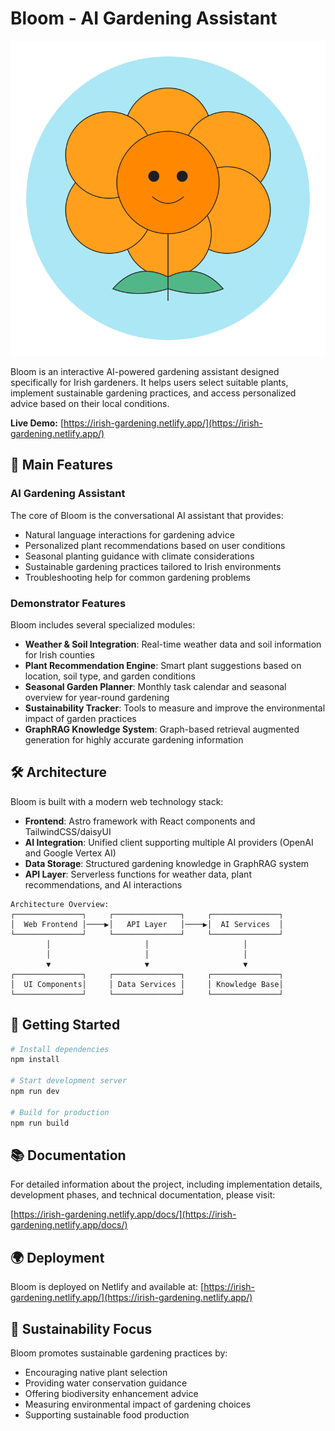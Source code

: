# Bloom - AI Gardening Assistant

![Bloom Logo](/public/images/bloom-logo.svg)

Bloom is an interactive AI-powered gardening assistant designed specifically for Irish gardeners. It helps users select suitable plants, implement sustainable gardening practices, and access personalized advice based on their local conditions.

**Live Demo:** [https://irish-gardening.netlify.app/](https://irish-gardening.netlify.app/)

## 🌱 Main Features

### AI Gardening Assistant
The core of Bloom is the conversational AI assistant that provides:
- Natural language interactions for gardening advice
- Personalized plant recommendations based on user conditions
- Seasonal planting guidance with climate considerations
- Sustainable gardening practices tailored to Irish environments
- Troubleshooting help for common gardening problems

### Demonstrator Features
Bloom includes several specialized modules:

- **Weather & Soil Integration**: Real-time weather data and soil information for Irish counties
- **Plant Recommendation Engine**: Smart plant suggestions based on location, soil type, and garden conditions
- **Seasonal Garden Planner**: Monthly task calendar and seasonal overview for year-round gardening
- **Sustainability Tracker**: Tools to measure and improve the environmental impact of garden practices
- **GraphRAG Knowledge System**: Graph-based retrieval augmented generation for highly accurate gardening information

## 🛠️ Architecture

Bloom is built with a modern web technology stack:

- **Frontend**: Astro framework with React components and TailwindCSS/daisyUI
- **AI Integration**: Unified client supporting multiple AI providers (OpenAI and Google Vertex AI)
- **Data Storage**: Structured gardening knowledge in GraphRAG system
- **API Layer**: Serverless functions for weather data, plant recommendations, and AI interactions

```
Architecture Overview:
┌───────────────┐     ┌───────────────┐     ┌───────────────┐
│  Web Frontend │────▶│   API Layer   │────▶│  AI Services  │
└───────────────┘     └───────────────┘     └───────────────┘
        │                     │                     │
        │                     │                     │
        ▼                     ▼                     ▼
┌───────────────┐     ┌───────────────┐     ┌───────────────┐
│  UI Components│     │ Data Services │     │ Knowledge Base│
└───────────────┘     └───────────────┘     └───────────────┘
```

## 🚀 Getting Started

```bash
# Install dependencies
npm install

# Start development server
npm run dev

# Build for production
npm run build
```

## 📚 Documentation

For detailed information about the project, including implementation details, development phases, and technical documentation, please visit:

[https://irish-gardening.netlify.app/docs/](https://irish-gardening.netlify.app/docs/)

## 🌍 Deployment

Bloom is deployed on Netlify and available at:
[https://irish-gardening.netlify.app/](https://irish-gardening.netlify.app/)

## 💚 Sustainability Focus

Bloom promotes sustainable gardening practices by:
- Encouraging native plant selection
- Providing water conservation guidance
- Offering biodiversity enhancement advice
- Measuring environmental impact of gardening choices
- Supporting sustainable food production